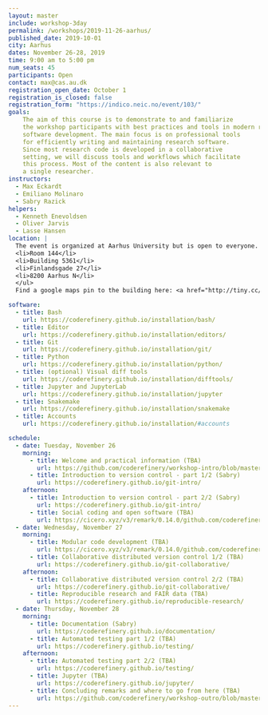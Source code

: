 ```yaml
---
layout: master
include: workshop-3day
permalink: /workshops/2019-11-26-aarhus/
published_date: 2019-10-01
city: Aarhus
dates: November 26-28, 2019
time: 9:00 am to 5:00 pm
num_seats: 45
participants: Open
contact: max@cas.au.dk
registration_open_date: October 1
registration_is_closed: false
registration_form: "https://indico.neic.no/event/103/"
goals:
    The aim of this course is to demonstrate to and familiarize
    the workshop participants with best practices and tools in modern research
    software development. The main focus is on professional tools
    for efficiently writing and maintaining research software.
    Since most research code is developed in a collaborative
    setting, we will discuss tools and workflows which facilitate
    this process. Most of the content is also relevant to
    a single researcher.
instructors:
  - Max Eckardt
  - Emiliano Molinaro
  - Sabry Razick  
helpers:
  - Kenneth Enevoldsen
  - Oliver Jarvis
  - Lasse Hansen
location: |
  The event is organized at Aarhus University but is open to everyone. The location is the in building 5361 room 144, also referred to as Agora Videolink. The room is on the same level as the entrance. The full address of venue is:<ul style="list-style-type:none">
  <li>Room 144</li>
  <li>Building 5361</li>
  <li>Finlandsgade 27</li>
  <li>8200 Aarhus N</li>
  </ul>
  Find a google maps pin to the building here: <a href="http://tiny.cc/CRAU19" target="_blank">http://tiny.cc/CRAU19</a>. Alternatively, you can install <a href="https://play.google.com/store/apps/details?id=com.au.aufind" target="_blank">an app</a> for navigating Aarhus University's buildings. 

software:
  - title: Bash
    url: https://coderefinery.github.io/installation/bash/
  - title: Editor
    url: https://coderefinery.github.io/installation/editors/
  - title: Git
    url: https://coderefinery.github.io/installation/git/
  - title: Python
    url: https://coderefinery.github.io/installation/python/
  - title: (optional) Visual diff tools
    url: https://coderefinery.github.io/installation/difftools/
  - title: Jupyter and JupyterLab
    url: https://coderefinery.github.io/installation/jupyter
  - title: Snakemake
    url: https://coderefinery.github.io/installation/snakemake
  - title: Accounts
    url: https://coderefinery.github.io/installation/#accounts

schedule:
  - date: Tuesday, November 26
    morning:
      - title: Welcome and practical information (TBA)
        url: https://github.com/coderefinery/workshop-intro/blob/master/README.md
      - title: Introduction to version control - part 1/2 (Sabry)
        url: https://coderefinery.github.io/git-intro/
    afternoon:
      - title: Introduction to version control - part 2/2 (Sabry)
        url: https://coderefinery.github.io/git-intro/
      - title: Social coding and open software (TBA)
        url: https://cicero.xyz/v3/remark/0.14.0/github.com/coderefinery/social-coding/master/talk.md
  - date: Wednesday, November 27
    morning:
      - title: Modular code development (TBA)
        url: https://cicero.xyz/v3/remark/0.14.0/github.com/coderefinery/modular-code-development/master/talk.md
      - title: Collaborative distributed version control 1/2 (TBA)
        url: https://coderefinery.github.io/git-collaborative/
    afternoon:
      - title: Collaborative distributed version control 2/2 (TBA)
        url: https://coderefinery.github.io/git-collaborative/
      - title: Reproducible research and FAIR data (TBA)
        url: https://coderefinery.github.io/reproducible-research/
  - date: Thursday, November 28
    morning:
      - title: Documentation (Sabry)
        url: https://coderefinery.github.io/documentation/
      - title: Automated testing part 1/2 (TBA)
        url: https://coderefinery.github.io/testing/
    afternoon:
      - title: Automated testing part 2/2 (TBA)
        url: https://coderefinery.github.io/testing/
      - title: Jupyter (TBA)
        url: https://coderefinery.github.io/jupyter/
      - title: Concluding remarks and where to go from here (TBA)
        url: https://github.com/coderefinery/workshop-outro/blob/master/README.md
---
```

